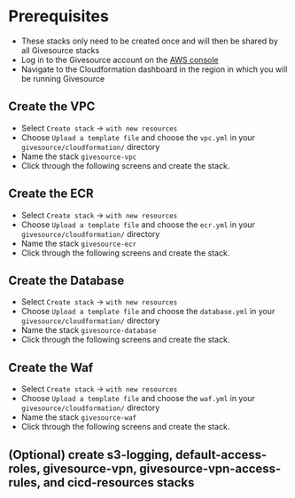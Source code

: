 # Prerequisites
* These stacks only need to be created once and will then be shared by all Givesource stacks
* Log in to the Givesource account on the [AWS console](aws-account.md#aws-console)
* Navigate to the Cloudformation dashboard in the region in which you will be running Givesource

## Create the VPC
* Select `Create stack` -> `with new resources`
* Choose `Upload a template file` and choose the `vpc.yml` in your `givesource/cloudformation/` directory
* Name the stack `givesource-vpc`
* Click through the following screens and create the stack.

## Create the ECR
* Select `Create stack` -> `with new resources`
* Choose `Upload a template file` and choose the `ecr.yml` in your `givesource/cloudformation/` directory
* Name the stack `givesource-ecr`
* Click through the following screens and create the stack.

## Create the Database
* Select `Create stack` -> `with new resources`
* Choose `Upload a template file` and choose the `database.yml` in your `givesource/cloudformation/` directory
* Name the stack `givesource-database`
* Click through the following screens and create the stack.

## Create the Waf
* Select `Create stack` -> `with new resources`
* Choose `Upload a template file` and choose the `waf.yml` in your `givesource/cloudformation/` directory
* Name the stack `givesource-waf`
* Click through the following screens and create the stack.

## (Optional) create s3-logging, default-access-roles, givesource-vpn, givesource-vpn-access-rules, and cicd-resources stacks
